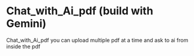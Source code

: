 # Chat_with_Ai_pdf (build with Gemini)
Chat_with_Ai_pdf you can upload multiple pdf at a time and ask to ai from inside the pdf

